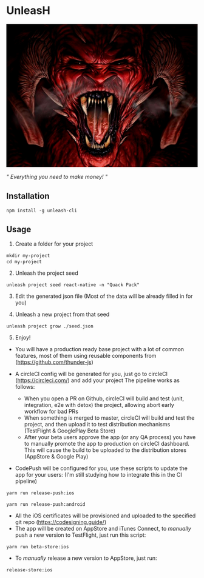 # UnleasH

![UnleasH](https://raw.githubusercontent.com/rafaelcorreiapoli/unleash-cli/master/resources/demon.jpg)

*" Everything you need to make money! "*


## Installation
```
npm install -g unleash-cli
```

## Usage
1. Create a folder for your project
```
mkdir my-project
cd my-project
```
2. Unleash the project seed
```
unleash project seed react-native -n "Quack Pack"
```

3. Edit the generated json file (Most of the data will be already filled in for you)

4. Unleash a new project from that seed
```
unleash project grow ./seed.json
```

5. Enjoy!
- You will have a production ready base project with a lot of common features, most of them using reusable components from (https://github.com/thunder-js)
- A circleCI config will be generated for you, just go to circleCI (https://circleci.com/) and add your project
The pipeline works as follows:
  - When you open a PR on Github, circleCI will build and test (unit, integration, e2e with detox) the project, allowing abort early workflow for bad PRs
  - When something is merged to master, circleCI will build and test the project, and then upload it to test distribution mechanisms (TestFlight & GooglePlay Beta Store)
  - After your beta users approve the app (or any QA process) you have to manually promote the app to production on circleCI dashboard. This will cause the build to be uploaded to the distribution stores (AppStore & Google Play)
 
- CodePush will be configured for you, use these scripts to update the app for your users: (I'm still studying how to integrate this in the CI pipeline)
```
yarn run release-push:ios
```
```
yarn run release-push:android
```
- All the iOS certificates will be provisioned and uploaded to the specified git repo (https://codesigning.guide/)
- The app will be created on AppStore and iTunes Connect, to *manually* push a new version to TestFlight, just run this script:
```
yarn run beta-store:ios
```
- To *manually* release a new version to AppStore, just run:
```
release-store:ios
```